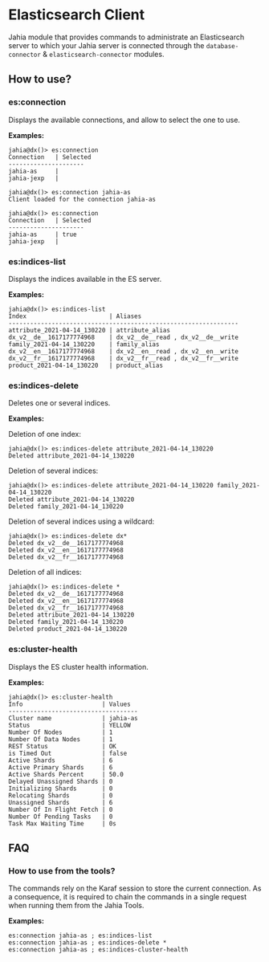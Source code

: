 # Elasticsearch Client

Jahia module that provides commands to administrate an Elasticsearch server to which your Jahia server is connected
through the `database-connector` & `elasticsearch-connector` modules.

## <a name="how-to-use"></a>How to use?
### <a name="es-connection"></a>es:connection
Displays the available connections, and allow to select the one to use.

**Examples:**

    jahia@dx()> es:connection
    Connection   | Selected
    ---------------------
    jahia-as     |
    jahia-jexp   | 

    jahia@dx()> es:connection jahia-as
    Client loaded for the connection jahia-as

    jahia@dx()> es:connection
    Connection   | Selected
    ---------------------
    jahia-as     | true
    jahia-jexp   |

### <a name="es-indices-list"></a>es:indices-list
Displays the indices available in the ES server.

**Examples:**

    jahia@dx()> es:indices-list
    Index                       | Aliases
    ----------------------------------------------------------------
    attribute_2021-04-14_130220 | attribute_alias
    dx_v2__de__1617177774968    | dx_v2__de__read , dx_v2__de__write
    family_2021-04-14_130220    | family_alias
    dx_v2__en__1617177774968    | dx_v2__en__read , dx_v2__en__write
    dx_v2__fr__1617177774968    | dx_v2__fr__read , dx_v2__fr__write
    product_2021-04-14_130220   | product_alias  

### <a name="es-indices-delete"></a>es:indices-delete
Deletes one or several indices.

**Examples:**                  
    
Deletion of one index:

    jahia@dx()> es:indices-delete attribute_2021-04-14_130220
    Deleted attribute_2021-04-14_130220

Deletion of several indices:

    jahia@dx()> es:indices-delete attribute_2021-04-14_130220 family_2021-04-14_130220
    Deleted attribute_2021-04-14_130220
    Deleted family_2021-04-14_130220

Deletion of several indices using a wildcard:

    jahia@dx()> es:indices-delete dx*
    Deleted dx_v2__de__1617177774968
    Deleted dx_v2__en__1617177774968
    Deleted dx_v2__fr__1617177774968

Deletion of all indices:

    jahia@dx()> es:indices-delete *
    Deleted dx_v2__de__1617177774968
    Deleted dx_v2__en__1617177774968
    Deleted dx_v2__fr__1617177774968  
    Deleted attribute_2021-04-14_130220
    Deleted family_2021-04-14_130220
    Deleted product_2021-04-14_130220 

### <a name="es-cluster-health"></a>es:cluster-health
Displays the ES cluster health information.

**Examples:**

    jahia@dx()> es:cluster-health
    Info                      | Values
    ------------------------------------
    Cluster name              | jahia-as
    Status                    | YELLOW
    Number Of Nodes           | 1
    Number Of Data Nodes      | 1
    REST Status               | OK
    is Timed Out              | false
    Active Shards             | 6
    Active Primary Shards     | 6
    Active Shards Percent     | 50.0
    Delayed Unassigned Shards | 0
    Initializing Shards       | 0
    Relocating Shards         | 0
    Unassigned Shards         | 6
    Number Of In Flight Fetch | 0
    Number Of Pending Tasks   | 0
    Task Max Waiting Time     | 0s

## <a name="faq"></a>FAQ
### <a name="faq-tools"></a>How to use from the tools?
The commands rely on the Karaf session to store the current connection. As a consequence, it is 
required to chain the commands in a single request when running them from the Jahia Tools.

**Examples:**

    es:connection jahia-as ; es:indices-list    
    es:connection jahia-as ; es:indices-delete *   
    es:connection jahia-as ; es:indices-cluster-health   